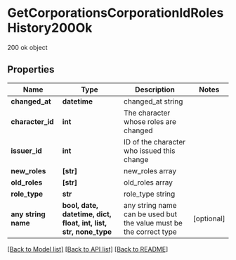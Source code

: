 # GetCorporationsCorporationIdRolesHistory200Ok

200 ok object

## Properties
Name | Type | Description | Notes
------------ | ------------- | ------------- | -------------
**changed_at** | **datetime** | changed_at string | 
**character_id** | **int** | The character whose roles are changed | 
**issuer_id** | **int** | ID of the character who issued this change | 
**new_roles** | **[str]** | new_roles array | 
**old_roles** | **[str]** | old_roles array | 
**role_type** | **str** | role_type string | 
**any string name** | **bool, date, datetime, dict, float, int, list, str, none_type** | any string name can be used but the value must be the correct type | [optional]

[[Back to Model list]](../README.md#documentation-for-models) [[Back to API list]](../README.md#documentation-for-api-endpoints) [[Back to README]](../README.md)


